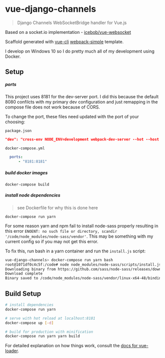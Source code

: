 # vue-django-channels

> Django Channels WebSocketBridge handler for Vue.js

Based on a socket.io implementation - [icebob/vue-websocket](https://github.com/icebob/vue-websocket)

Scaffold generated with [vue-cli](https://github.com/vuejs/vue-cli) [webpack-simple](https://github.com/vuejs-templates/webpack-simple) template.

I develop on Windows 10 so I do pretty much all of my development using Docker.

## Setup

##### ports
This project uses 8181 for the dev-server port. I did this because the default 8080 confilcts with my primary dev 
configuration and just remapping in the compose file does not work because of CORS. 

To change the port, these files need updated with the port of your choosing:

`package.json`
```json
"dev": "cross-env NODE_ENV=development webpack-dev-server --hot --host 0.0.0.0 --port 8181",
```
`docker-compose.yml`
```yaml
  ports:
      - "8181:8181"
```

##### build docker images
```commandline
docker-compose build
```
##### install node dependencies
> see Dockerfile for why this is done here
```commandline
docker-compose run yarn
```
For some reason yarn and npm fail to install node-sass properly resulting in this error 
`ENOENT: no such file or directory, scandir '/code/node_modules/node-sass/vendor'`. 
This may be something with my current config so if you may not get this error. 

To fix this, run bash in a yarn container and run the `install.js` script:
```bash
vue-django-channels> docker-compose run yarn bash
root@1071df0c4c5f:/code# node node_modules/node-sass/scripts/install.js
Downloading binary from https://github.com/sass/node-sass/releases/download/v4.5.2/linux-x64-48_binding.node
Download complete
Binary saved to /code/node_modules/node-sass/vendor/linux-x64-48/binding.node
```

## Build Setup

``` bash
# install dependencies
docker-compose run yarn

# serve with hot reload at localhost:8181
docker-compose up [-d]

# build for production with minification
docker-compose run yarn yarn build
```

For detailed explanation on how things work, consult the [docs for vue-loader](http://vuejs.github.io/vue-loader).
